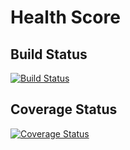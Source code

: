 # Health Score

## Build Status
[![Build Status](https://app.travis-ci.com/gcivil-nyu-org/INT2-Monday-Spring2024-Team-1.svg?branch=develop)](https://app.travis-ci.com/gcivil-nyu-org/INT2-Monday-Spring2024-Team-1)

## Coverage Status
[![Coverage Status](https://coveralls.io/repos/github/gcivil-nyu-org/INT2-Monday-Spring2024-Team-1/badge.svg?branch=develop)](https://coveralls.io/github/gcivil-nyu-org/INT2-Monday-Spring2024-Team-1?branch=develop)